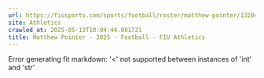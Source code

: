 ```yaml
---
url: https://fiusports.com/sports/football/roster/matthew-pointer/13204
site: Athletics
crawled_at: 2025-05-13T10:04:44.081721
title: Matthew Pointer - 2025 - Football - FIU Athletics
---
```


Error generating fit markdown: '<' not supported between instances of 'int' and 'str'